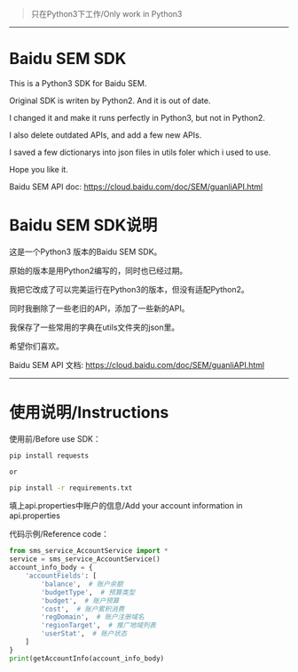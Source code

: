 > 只在Python3下工作/Only work in Python3
----------------------------------------------
# Baidu SEM SDK
This is a Python3 SDK for Baidu SEM.

Original SDK is writen by Python2. And it is out of date.

I changed it and make it runs perfectly in Python3, but not in Python2.

I also delete outdated APIs, and add a few new APIs.

I saved a few dictionarys into json files in utils foler which i used to use.

Hope you like it.

Baidu SEM API doc: https://cloud.baidu.com/doc/SEM/guanliAPI.html

# Baidu SEM SDK说明
这是一个Python3 版本的Baidu SEM SDK。

原始的版本是用Python2编写的，同时也已经过期。

我把它改成了可以完美运行在Python3的版本，但没有适配Python2。

同时我删除了一些老旧的API，添加了一些新的API。

我保存了一些常用的字典在utils文件夹的json里。

希望你们喜欢。

Baidu SEM API 文档: https://cloud.baidu.com/doc/SEM/guanliAPI.html

--------------------------

# 使用说明/Instructions

使用前/Before use SDK：

```bash
pip install requests

or

pip install -r requirements.txt
```

填上api.properties中账户的信息/Add your account information in api.properties

代码示例/Reference code：
```python
from sms_service_AccountService import *
service = sms_service_AccountService()
account_info_body = {
    'accountFields': [
        'balance',  # 账户余额
        'budgetType',  # 预算类型
        'budget',  # 账户预算
        'cost',  # 账户累积消费
        'regDomain',  # 账户注册域名
        'regionTarget',  # 推广地域列表
        'userStat',  # 账户状态
    ]
}
print(getAccountInfo(account_info_body)
```
